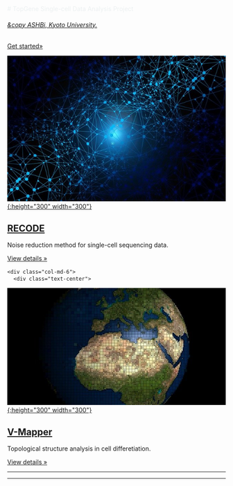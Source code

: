 ---
---
<!-- Main jumbotron for a primary marketing message or call to action -->
<div class="jumbotron" style="background-image: url(images/jumbotron.jpg); background-position: center; background-repeat: no-repeat; color: #ecf0f1;"> <!--; -->
  <div class="container">
    <div class="text-center">
<div markdown="1">
# TopGene
Single-cell Data Analysis Project

###### [&copy ASHBi, Kyoto University.](https://ashbi.kyoto-u.ac.jp/)
</div>
      <p><a class="btn btn-primary btn-lg" href="{{ site.baseurl }}/docs/introduction" role="button">Get started&raquo;</a></p>
    </div>
  </div>
</div>

<div class="container">
  <!-- Example row of columns -->
  <div class="row">    
    <div class="col-md-6">
      <div class="text-center">
<div markdown="1">

[![RECODE](./images/recode.jpg){:height="300" width="300"}](RECODE)
        
## [RECODE](RECODE)
Noise reduction method for single-cell sequencing data. 

</div>
        <p><a class="btn btn-default" href="{{ site.baseurl }}/RECODE" role="button">View details &raquo;</a></p>
      </div>
    </div>


    <div class="col-md-6">
      <div class="text-center">
<div markdown="1">

[![V-Mapper](./images/vmapper.jpg){:height="300" width="300"}](V-Mapper)

## [V-Mapper](V-Mapper)
Topological structure analysis in cell differetiation. 

</div>
        <p><a class="btn btn-default" href="{{ site.baseurl }}/V-Mapper" role="button">View details &raquo;</a></p>        
      </div>
    </div>
  </div>
  
  <!-- START THE FEATURETTES -->
  
  <hr class="featurette-divider">
  
  <div class="row featurette">
    <div class="col-md-7 col-md-push-5">
<div markdown="1">

<!-- 
## [PickUp1](V-Mapper)

{:.lead}
このようなことができます。

</div>

    </div>
    <div class="col-md-5 col-md-pull-7">

<div markdown="1">
[![PickUp1](./images/pickup1.jpg){:height="300" width="300" class="featurette-image img-responsive center-block"}](V-Mapper)
</div>

    </div>
  </div>

  
  
  <hr class="featurette-divider">
  
  <div class="row featurette">
    <div class="col-md-7">
<div markdown="1">
## [PickUp2](RECODE)

{:.lead}
Many researchers are using .... 

</div>
    </div>
    <div class="col-md-5">
<div markdown="1">
[![PickUp2](./images/pickup2.jpg){:height="300" width="300" class="featurette-image img-responsive center-block"}](RECODE)
</div>
    </div>
  </div>
-->
  
  <hr class="featurette-divider">
  
</div>
  
